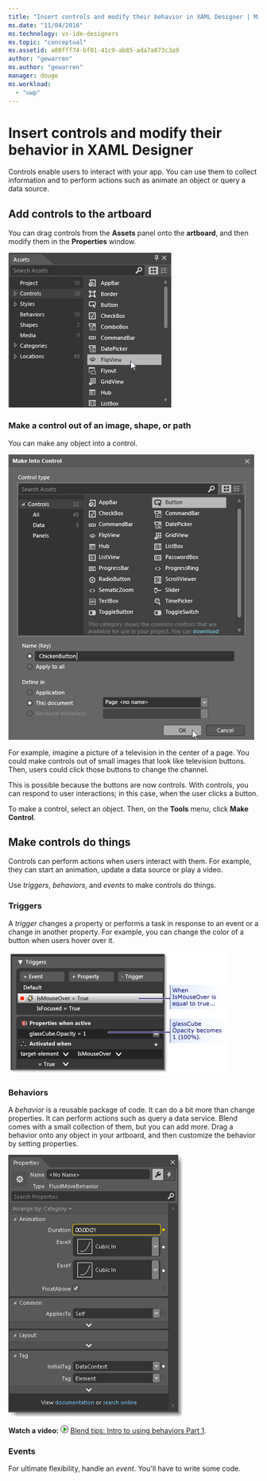 ```yaml
---
title: "Insert controls and modify their behavior in XAML Designer | Microsoft Docs"
ms.date: "11/04/2016"
ms.technology: vs-ide-designers
ms.topic: "conceptual"
ms.assetid: a80fff74-bf01-41c9-ab85-ada7a873c3a9
author: "gewarren"
ms.author: "gewarren"
manager: douge
ms.workload:
  - "uwp"
---
```

# Insert controls and modify their behavior in XAML Designer

Controls enable users to interact with your app. You can use them to collect information and to perform actions such as animate an object or query a data source.

## Add controls to the artboard

You can drag controls from the **Assets** panel onto the **artboard**, and then modify them in the **Properties** window.

![Blend Assets tab controls](../designers/media/blend_assetsflipview_xaml.png)

### Make a control out of an image, shape, or path

You can make any object into a control.

![Blend Make Into Control dialog box](../designers/media/blend_makeintocontrol_xaml.png)

For example, imagine a picture of a television in the center of a page. You could make controls out of small images that look like television buttons. Then, users could click those buttons to change the channel.

This is possible because the buttons are now controls. With controls, you can respond to user interactions; in this case, when the user clicks a button.

To make a control, select an object. Then, on the **Tools** menu, click **Make Control**.

## Make controls do things

Controls can perform actions when users interact with them. For example, they can start an animation, update a data source or play a video.

Use *triggers*, *behaviors*, and *events* to make controls do things.

### Triggers

A *trigger* changes a property or performs a task in response to an event or a change in another property. For example, you can change the color of a button when users hover over it.

![The "Triggers" panel](../designers/media/custom_button_blend_propertytriggerinfo.png)

### Behaviors

A *behavior* is a reusable package of code. It can do a bit more than change properties. It can perform actions such as query a data service. Blend comes with a small collection of them, but you can add more. Drag a behavior onto any object in your artboard, and then customize the behavior by setting properties.

![FluidMoveBehavior in the Properties panel](../designers/media/b4_fluidmovebehaviorproperties_sample.png)

**Watch a video:** ![Play icon](../designers/media/bldadminconsoleinitialconfigicon.PNG) [Blend tips: Intro to using behaviors Part 1](http://www.bing.com/videos/search?q=Expression%20blend%20behaviors&qs=n&form=QBVR&pq=expression%20blend%20behavior&sc=4-25&sp=-1&sk=#view=detail&mid=CF0DD797ED84DE740904CF0DD797ED84DE740904).

### Events

For ultimate flexibility, handle an *event*. You'll have to write some code.